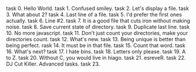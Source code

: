 task 0. Hello World.
task 1. Confused smiley.
task 2. Let's display a file.
task 3. What about 2?
task 4. Last line of a file.
task 5. I'd prefer the first ones actually.
task 6. Line #2.
task 7. It is a good file that cuts iron without making noise.
task 8. Save current state of directory.
task 9. Duplicate last line.
task 10. No more javascript.
task 11. Don't just count your directories, make your directories count.
task 12. What's new.
task 13. Being unique is better than being perfect.
rask 14. It must be in that file.
task 15. Count that word.
task 16. What's next?
task 17. I hate bins.
task 18. Letters only please.
task 19. A to Z.
task 20. Without C, you would live in hiago.
task 21. esreveR.
task 22. DJ Cut Killer.
Advanced tasks.
task 23. 
